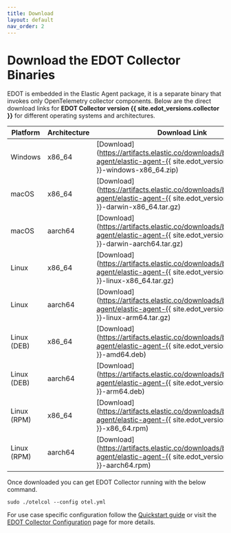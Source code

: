 ```yaml
---
title: Download
layout: default
nav_order: 2
---
```


# Download the EDOT Collector Binaries

EDOT is embedded in the Elastic Agent package, it is a separate binary that invokes only OpenTelemetry collector components.
Below are the direct download links for **EDOT Collector version {{ site.edot_versions.collector }}** for different operating systems and architectures.

| Platform      | Architecture | Download Link |
|--------------|--------------|---------------|
| Windows      | x86_64       | [Download](https://artifacts.elastic.co/downloads/beats/elastic-agent/elastic-agent-{{ site.edot_versions.collector }}-windows-x86_64.zip) |
| macOS        | x86_64       | [Download](https://artifacts.elastic.co/downloads/beats/elastic-agent/elastic-agent-{{ site.edot_versions.collector }}-darwin-x86_64.tar.gz) |
| macOS        | aarch64      | [Download](https://artifacts.elastic.co/downloads/beats/elastic-agent/elastic-agent-{{ site.edot_versions.collector }}-darwin-aarch64.tar.gz) |
| Linux        | x86_64       | [Download](https://artifacts.elastic.co/downloads/beats/elastic-agent/elastic-agent-{{ site.edot_versions.collector }}-linux-x86_64.tar.gz) |
| Linux        | aarch64      | [Download](https://artifacts.elastic.co/downloads/beats/elastic-agent/elastic-agent-{{ site.edot_versions.collector }}-linux-arm64.tar.gz) |
| Linux (DEB)  | x86_64       | [Download](https://artifacts.elastic.co/downloads/beats/elastic-agent/elastic-agent-{{ site.edot_versions.collector }}-amd64.deb) |
| Linux (DEB)  | aarch64      | [Download](https://artifacts.elastic.co/downloads/beats/elastic-agent/elastic-agent-{{ site.edot_versions.collector }}-arm64.deb) |
| Linux (RPM)  | x86_64       | [Download](https://artifacts.elastic.co/downloads/beats/elastic-agent/elastic-agent-{{ site.edot_versions.collector }}-x86_64.rpm) |
| Linux (RPM)  | aarch64      | [Download](https://artifacts.elastic.co/downloads/beats/elastic-agent/elastic-agent-{{ site.edot_versions.collector }}-aarch64.rpm) |

Once downloaded you can get EDOT Collector running with the below command.
```
sudo ./otelcol --config otel.yml
```

For use case specific configuration follow the [Quickstart guide](../quickstart) or visit the [EDOT Collector Configuration](./config/index) page for more details.